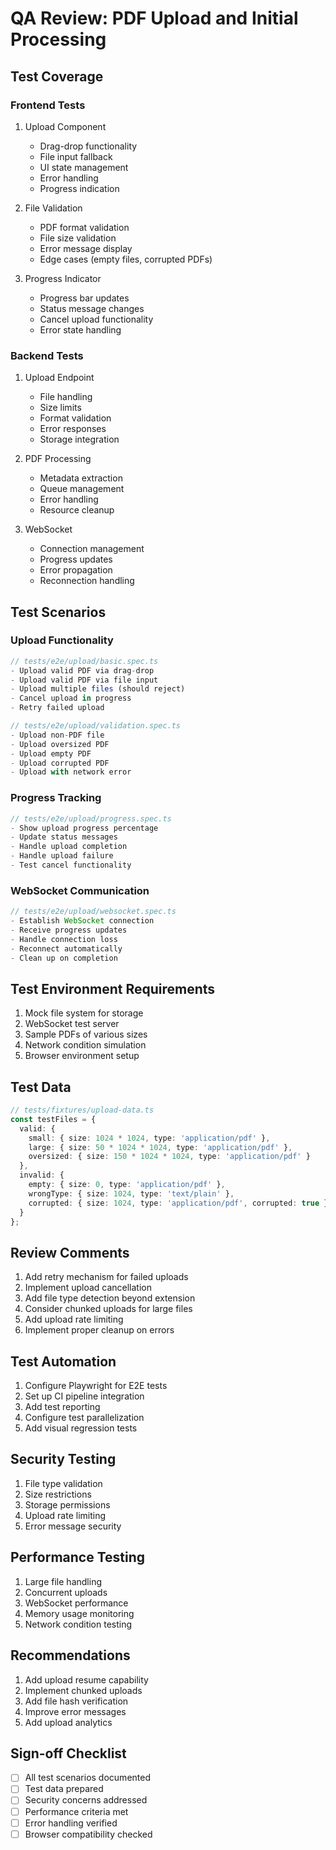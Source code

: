 # QA Review: PDF Upload and Initial Processing

## Test Coverage

### Frontend Tests
1. Upload Component
   - Drag-drop functionality
   - File input fallback
   - UI state management
   - Error handling
   - Progress indication

2. File Validation
   - PDF format validation
   - File size validation
   - Error message display
   - Edge cases (empty files, corrupted PDFs)

3. Progress Indicator
   - Progress bar updates
   - Status message changes
   - Cancel upload functionality
   - Error state handling

### Backend Tests
1. Upload Endpoint
   - File handling
   - Size limits
   - Format validation
   - Error responses
   - Storage integration

2. PDF Processing
   - Metadata extraction
   - Queue management
   - Error handling
   - Resource cleanup

3. WebSocket
   - Connection management
   - Progress updates
   - Error propagation
   - Reconnection handling

## Test Scenarios

### Upload Functionality
```typescript
// tests/e2e/upload/basic.spec.ts
- Upload valid PDF via drag-drop
- Upload valid PDF via file input
- Upload multiple files (should reject)
- Cancel upload in progress
- Retry failed upload

// tests/e2e/upload/validation.spec.ts
- Upload non-PDF file
- Upload oversized PDF
- Upload empty PDF
- Upload corrupted PDF
- Upload with network error
```

### Progress Tracking
```typescript
// tests/e2e/upload/progress.spec.ts
- Show upload progress percentage
- Update status messages
- Handle upload completion
- Handle upload failure
- Test cancel functionality
```

### WebSocket Communication
```typescript
// tests/e2e/upload/websocket.spec.ts
- Establish WebSocket connection
- Receive progress updates
- Handle connection loss
- Reconnect automatically
- Clean up on completion
```

## Test Environment Requirements
1. Mock file system for storage
2. WebSocket test server
3. Sample PDFs of various sizes
4. Network condition simulation
5. Browser environment setup

## Test Data
```typescript
// tests/fixtures/upload-data.ts
const testFiles = {
  valid: {
    small: { size: 1024 * 1024, type: 'application/pdf' },
    large: { size: 50 * 1024 * 1024, type: 'application/pdf' },
    oversized: { size: 150 * 1024 * 1024, type: 'application/pdf' }
  },
  invalid: {
    empty: { size: 0, type: 'application/pdf' },
    wrongType: { size: 1024, type: 'text/plain' },
    corrupted: { size: 1024, type: 'application/pdf', corrupted: true }
  }
};
```

## Review Comments
1. Add retry mechanism for failed uploads
2. Implement upload cancellation
3. Add file type detection beyond extension
4. Consider chunked uploads for large files
5. Add upload rate limiting
6. Implement proper cleanup on errors

## Test Automation
1. Configure Playwright for E2E tests
2. Set up CI pipeline integration
3. Add test reporting
4. Configure test parallelization
5. Add visual regression tests

## Security Testing
1. File type validation
2. Size restrictions
3. Storage permissions
4. Upload rate limiting
5. Error message security

## Performance Testing
1. Large file handling
2. Concurrent uploads
3. WebSocket performance
4. Memory usage monitoring
5. Network condition testing

## Recommendations
1. Add upload resume capability
2. Implement chunked uploads
3. Add file hash verification
4. Improve error messages
5. Add upload analytics

## Sign-off Checklist
- [ ] All test scenarios documented
- [ ] Test data prepared
- [ ] Security concerns addressed
- [ ] Performance criteria met
- [ ] Error handling verified
- [ ] Browser compatibility checked 